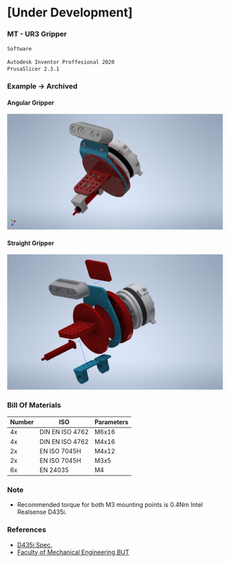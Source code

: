 # [Under Development]
### MT - UR3 Gripper

```javascript
Software
```
```
Autodesk Inventor Proffesional 2020
PrusaSlicer 2.3.1
```
### Example -> Archived
#### Angular Gripper
![plot](docs/screens/Gripper_V1.jpg)

#### Straight Gripper
![plot](docs/screens/View4.png)

### Bill Of Materials 
Number | ISO | Parameters
------------ | ------------- | -------------
4x | DIN EN ISO 4762 | M6x16
4x | DIN EN ISO 4762 | M4x16
2x | EN ISO 7045H | M4x12
2x | EN ISO 7045H | M3x5
6x | EN 24035 | M4

### Note
* Recommended torque for both M3 mounting points is 0.4Nm Intel Realsense D435i.

### References
* [D435i Spec.](https://www.intelrealsense.com/depth-camera-d435i/)
* [Faculty of Mechanical Engineering BUT](https://www.fme.vutbr.cz/en)
